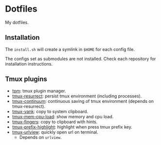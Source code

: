 # Dotfiles

My dotfiles.

## Installation

The `install.sh` will create a symlink in `$HOME` for each config file.

The configs set as submodules are not installed. Check each repository for
installation instructions.

## Tmux plugins

* [tpm](https://github.com/tmux-plugins/tpm): tmux plugin manager.
* [tmux-resurrect](https://github.com/tmux-plugins/tmux-resurrect): persist tmux
  environment (including processes).
* [tmux-continuum](https://github.com/tmux-plugins/tmux-continuum/): continuous
  saving of tmux environment (depends on tmux-resurrect).
* [tmux-yank](https://github.com/tmux-plugins/tmux-yank): copy to system clipboard.
* [tmux-mem-cpu-load](https://github.com/thewtex/tmux-mem-cpu-load): show memory
  and cpu load.
* [tmux-fingers](https://github.com/Morantron/tmux-fingers): copy to clipboard
  with hints.
* [tmux-prefix-highlight](https://github.com/tmux-plugins/tmux-prefix-highlight):
  highlight when press tmux prefix key.
* [tmux-urlview](https://github.com/tmux-plugins/tmux-urlview): quickly open url
  on terminal.
  * Depends on `urlview`.
